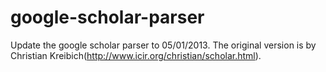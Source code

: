 google-scholar-parser
=====================
Update the google scholar parser to 05/01/2013.
The original version is by Christian Kreibich(http://www.icir.org/christian/scholar.html).
